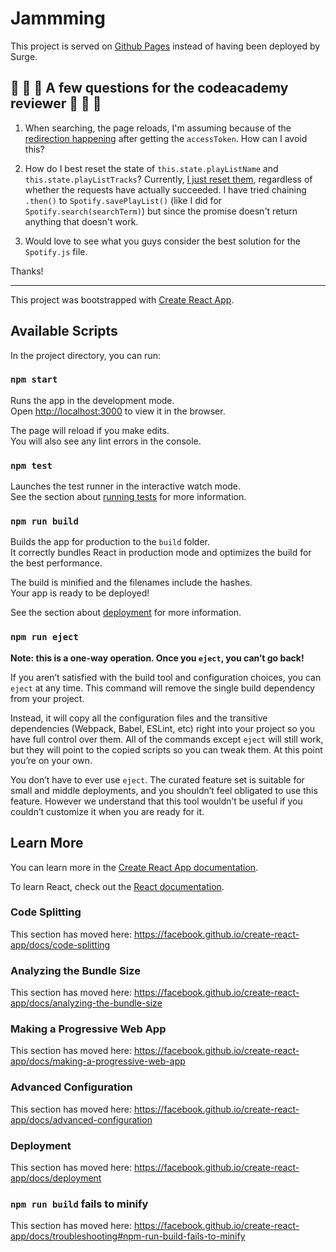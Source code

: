 # Jammming

This project is served on [Github Pages](https://jandw.github.io/codeacademy-jamming) instead of having been deployed by Surge.

## 🚨 🚨 🚨 A few questions for the codeacademy reviewer 🚨 🚨 🚨

1. When searching, the page reloads, I'm assuming because of the [redirection happening](https://github.com/JanDW/codeacademy-jammming/blob/21cc9bf60fa562b20b2f7272987b6d53c72d3587/src/util/Spotify.js#L40) after getting the `accessToken`. How can I avoid this?

2. How do I best reset the state of `this.state.playListName` and `this.state.playListTracks`?
   Currently, [I just reset them](https://github.com/JanDW/codeacademy-jammming/blob/61c00e262ab2b5076545c3b4cca829a5f507c58a/src/components/App/App.js#L53), regardless of whether the requests have actually succeeded. I have tried chaining `.then()` to `Spotify.savePlayList()` (like I did for `Spotify.search(searchTerm)`) but since the promise doesn't return anything that doesn't work.

3. Would love to see what you guys consider the best solution for the `Spotify.js` file.

Thanks!

---

This project was bootstrapped with [Create React App](https://github.com/facebook/create-react-app).

## Available Scripts

In the project directory, you can run:

### `npm start`

Runs the app in the development mode.<br>
Open [http://localhost:3000](http://localhost:3000) to view it in the browser.

The page will reload if you make edits.<br>
You will also see any lint errors in the console.

### `npm test`

Launches the test runner in the interactive watch mode.<br>
See the section about [running tests](https://facebook.github.io/create-react-app/docs/running-tests) for more information.

### `npm run build`

Builds the app for production to the `build` folder.<br>
It correctly bundles React in production mode and optimizes the build for the best performance.

The build is minified and the filenames include the hashes.<br>
Your app is ready to be deployed!

See the section about [deployment](https://facebook.github.io/create-react-app/docs/deployment) for more information.

### `npm run eject`

**Note: this is a one-way operation. Once you `eject`, you can’t go back!**

If you aren’t satisfied with the build tool and configuration choices, you can `eject` at any time. This command will remove the single build dependency from your project.

Instead, it will copy all the configuration files and the transitive dependencies (Webpack, Babel, ESLint, etc) right into your project so you have full control over them. All of the commands except `eject` will still work, but they will point to the copied scripts so you can tweak them. At this point you’re on your own.

You don’t have to ever use `eject`. The curated feature set is suitable for small and middle deployments, and you shouldn’t feel obligated to use this feature. However we understand that this tool wouldn’t be useful if you couldn’t customize it when you are ready for it.

## Learn More

You can learn more in the [Create React App documentation](https://facebook.github.io/create-react-app/docs/getting-started).

To learn React, check out the [React documentation](https://reactjs.org/).

### Code Splitting

This section has moved here: https://facebook.github.io/create-react-app/docs/code-splitting

### Analyzing the Bundle Size

This section has moved here: https://facebook.github.io/create-react-app/docs/analyzing-the-bundle-size

### Making a Progressive Web App

This section has moved here: https://facebook.github.io/create-react-app/docs/making-a-progressive-web-app

### Advanced Configuration

This section has moved here: https://facebook.github.io/create-react-app/docs/advanced-configuration

### Deployment

This section has moved here: https://facebook.github.io/create-react-app/docs/deployment

### `npm run build` fails to minify

This section has moved here: https://facebook.github.io/create-react-app/docs/troubleshooting#npm-run-build-fails-to-minify
